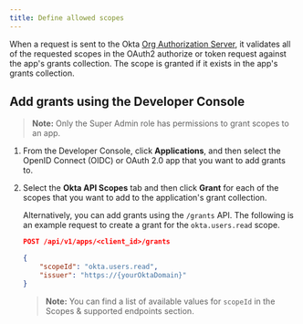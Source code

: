 ```yaml
---
title: Define allowed scopes
---
```

When a request is sent to the Okta [Org Authorization Server](/docs/concepts/auth-servers), it validates all of the requested scopes in the OAuth2 authorize or token request against the app's grants collection. The scope is granted if it exists in the app's grants collection.

## Add grants using the Developer Console

> **Note:** Only the Super Admin role has permissions to grant scopes to an app.

1. From the Developer Console, click **Applications**, and then select the OpenID Connect (OIDC) or OAuth 2.0 app that you want to add grants to.
2. Select the **Okta API Scopes** tab and then click **Grant** for each of the scopes that you want to add to the application's grant collection.

    Alternatively, you can add grants using the `/grants` API. The following is an example request to create a grant for the `okta.users.read` scope.

    ```json
    POST /api/v1/apps/<client_id>/grants

    {
        "scopeId": "okta.users.read",
        "issuer": "https://{yourOktaDomain}"
    }
    ```

    > **Note:** You can find a list of available values for `scopeId` in the <GuideLink link="../scopes">Scopes & supported endpoints</GuideLink> section.

<NextSectionLink/>
